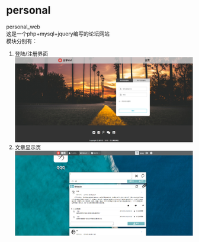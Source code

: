 # personal
personal_web<br>
这是一个php+mysql+jquery编写的论坛网站<br>
模块分别有：<br>
1. 登陆/注册界面<br>
<img src="./demo_photo/login_register_sam.png"/><br>
2. 文章显示页<br>
<img src="./demo_photo/article_sam.png"/><br>
